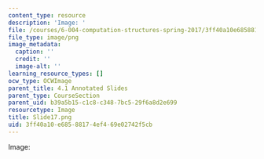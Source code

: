 ```yaml
---
content_type: resource
description: 'Image: '
file: /courses/6-004-computation-structures-spring-2017/3ff40a10e68588174ef469e02742f5cb_Slide17.png
file_type: image/png
image_metadata:
  caption: ''
  credit: ''
  image-alt: ''
learning_resource_types: []
ocw_type: OCWImage
parent_title: 4.1 Annotated Slides
parent_type: CourseSection
parent_uid: b39a5b15-c1c8-c348-7bc5-29f6a8d2e699
resourcetype: Image
title: Slide17.png
uid: 3ff40a10-e685-8817-4ef4-69e02742f5cb
---
```

Image: 

